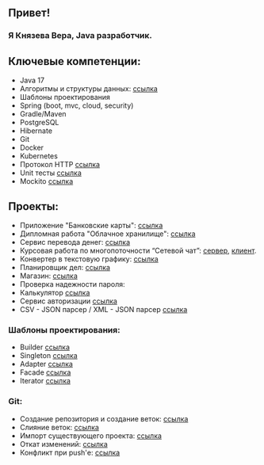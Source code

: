## Привет!
### Я Князева Вера, Java разработчик.

## Ключевые компетенции: 
- Java 17
- Алгоритмы и структуры данных: [ссылка](https://github.com/veraknyazeva/algoritms.git)
- Шаблоны проектирования
- Spring (boot, mvc, cloud, security)
- Gradle/Maven
- PostgreSQL
- Hibernate
- Git
- Docker
- Kubernetes
- Протокол HTTP [ссылка](https://github.com/veraknyazeva/request.git)
- Unit тесты [ссылка](https://github.com/veraknyazeva/big-girls.git)
- Mockito [ссылка](https://github.com/veraknyazeva/geo-service.git)


## Проекты:
- Приложение "Банковские карты": [ссылка](https://github.com/veraknyazeva/bankCards.git)
- Дипломная работа "Облачное хранилище": [ссылка](https://github.com/veraknyazeva/cloud-storage-diplom)
- Сервис перевода денег: [ссылка](https://github.com/veraknyazeva/money-transfer-service.git)
- Курсовая работа по многопоточности “Сетевой чат”: [сервер](https://github.com/veraknyazeva/chat-server.git), [клиент](https://github.com/veraknyazeva/chat-client.git).
- Конвертер в текстовую графику: [ссылка](https://github.com/veraknyazeva/TextGraphicsConverter.git)
- Планировщик дел: [ссылка](https://github.com/veraknyazeva/todo-backend.git)
- Магазин: [ссылка](https://github.com/veraknyazeva/shop.git)
- Проверка надежности пароля:
- Калькулятор [ссылка](https://github.com/veraknyazeva/vacation-pay-calculator.git)
- Сервис авторизации [ссылка](https://github.com/veraknyazeva/authorizationService.git)
- CSV - JSON парсер / XML - JSON парсер [ссылка](https://github.com/veraknyazeva/csvJson.git)



### Шаблоны проектирования: 
- Builder [ссылка](https://github.com/veraknyazeva/builder.git)
- Singleton [ссылка](https://github.com/veraknyazeva/singleton.git)
- Adapter [ссылка](https://github.com/veraknyazeva/adapter.git)
- Facade [ссылка](https://github.com/veraknyazeva/facade.git)
- Iterator [ссылка](https://github.com/veraknyazeva/iterator.git)

### Git:
- Создание репозитория и создание веток: [ссылка](https://github.com/veraknyazeva/NeuroStartUp.git)
- Слияние веток: [ссылка](https://github.com/veraknyazeva/git-2-homeworks-merge.git)
- Импорт существующего проекта: [ссылка](https://github.com/veraknyazeva/Site-For-Import.git)
- Откат изменений: [ссылка](https://github.com/veraknyazeva/git-2-homeworks-revert.git)
- Конфликт при push'е: [ссылка](https://github.com/veraknyazeva/git-2-homeworks-fork.git)

